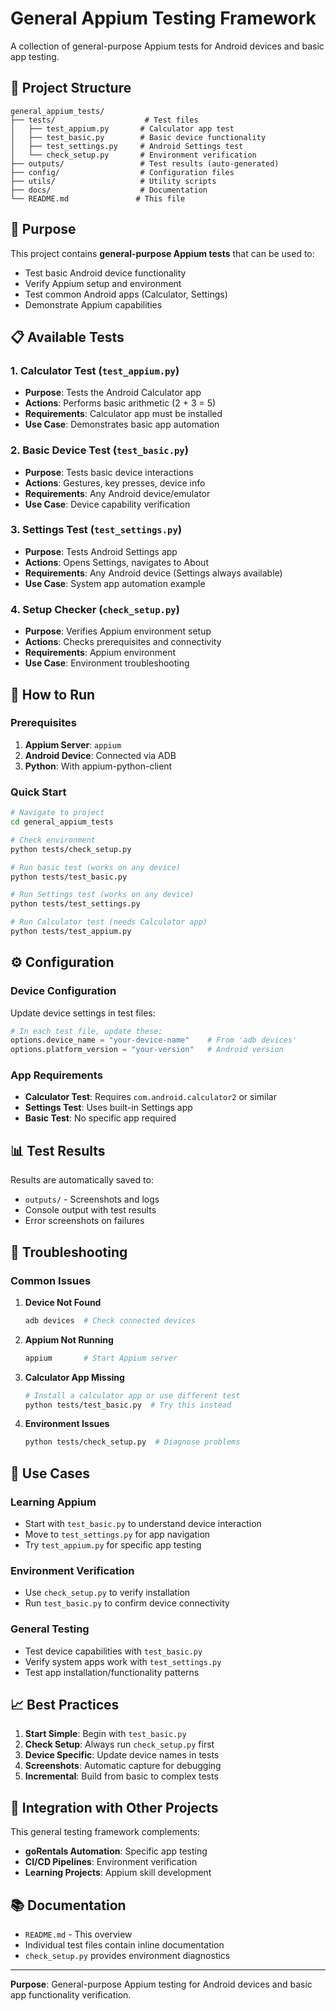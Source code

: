 # General Appium Testing Framework

A collection of general-purpose Appium tests for Android devices and basic app testing.

## 📁 Project Structure

```
general_appium_tests/
├── tests/                    # Test files
│   ├── test_appium.py       # Calculator app test
│   ├── test_basic.py        # Basic device functionality
│   ├── test_settings.py     # Android Settings test
│   └── check_setup.py       # Environment verification
├── outputs/                 # Test results (auto-generated)
├── config/                  # Configuration files
├── utils/                   # Utility scripts
├── docs/                    # Documentation
└── README.md               # This file
```

## 🎯 Purpose

This project contains **general-purpose Appium tests** that can be used to:
- Test basic Android device functionality
- Verify Appium setup and environment
- Test common Android apps (Calculator, Settings)
- Demonstrate Appium capabilities

## 📋 Available Tests

### 1. **Calculator Test** (`test_appium.py`)
- **Purpose**: Tests the Android Calculator app
- **Actions**: Performs basic arithmetic (2 + 3 = 5)
- **Requirements**: Calculator app must be installed
- **Use Case**: Demonstrates basic app automation

### 2. **Basic Device Test** (`test_basic.py`)
- **Purpose**: Tests basic device interactions
- **Actions**: Gestures, key presses, device info
- **Requirements**: Any Android device/emulator
- **Use Case**: Device capability verification

### 3. **Settings Test** (`test_settings.py`)
- **Purpose**: Tests Android Settings app
- **Actions**: Opens Settings, navigates to About
- **Requirements**: Any Android device (Settings always available)
- **Use Case**: System app automation example

### 4. **Setup Checker** (`check_setup.py`)
- **Purpose**: Verifies Appium environment setup
- **Actions**: Checks prerequisites and connectivity
- **Requirements**: Appium environment
- **Use Case**: Environment troubleshooting

## 🚀 How to Run

### Prerequisites
1. **Appium Server**: `appium`
2. **Android Device**: Connected via ADB
3. **Python**: With appium-python-client

### Quick Start
```bash
# Navigate to project
cd general_appium_tests

# Check environment
python tests/check_setup.py

# Run basic test (works on any device)
python tests/test_basic.py

# Run Settings test (works on any device)
python tests/test_settings.py

# Run Calculator test (needs Calculator app)
python tests/test_appium.py
```

## ⚙️ Configuration

### Device Configuration
Update device settings in test files:
```python
# In each test file, update these:
options.device_name = "your-device-name"    # From 'adb devices'
options.platform_version = "your-version"   # Android version
```

### App Requirements
- **Calculator Test**: Requires `com.android.calculator2` or similar
- **Settings Test**: Uses built-in Settings app
- **Basic Test**: No specific app required

## 📊 Test Results

Results are automatically saved to:
- `outputs/` - Screenshots and logs
- Console output with test results
- Error screenshots on failures

## 🔧 Troubleshooting

### Common Issues

1. **Device Not Found**
   ```bash
   adb devices  # Check connected devices
   ```

2. **Appium Not Running**
   ```bash
   appium       # Start Appium server
   ```

3. **Calculator App Missing**
   ```bash
   # Install a calculator app or use different test
   python tests/test_basic.py  # Try this instead
   ```

4. **Environment Issues**
   ```bash
   python tests/check_setup.py  # Diagnose problems
   ```

## 🎯 Use Cases

### Learning Appium
- Start with `test_basic.py` to understand device interaction
- Move to `test_settings.py` for app navigation
- Try `test_appium.py` for specific app testing

### Environment Verification
- Use `check_setup.py` to verify installation
- Run `test_basic.py` to confirm device connectivity

### General Testing
- Test device capabilities with `test_basic.py`
- Verify system apps work with `test_settings.py`
- Test app installation/functionality patterns

## 📈 Best Practices

1. **Start Simple**: Begin with `test_basic.py`
2. **Check Setup**: Always run `check_setup.py` first
3. **Device Specific**: Update device names in tests
4. **Screenshots**: Automatic capture for debugging
5. **Incremental**: Build from basic to complex tests

## 🔄 Integration with Other Projects

This general testing framework complements:
- **goRentals Automation**: Specific app testing
- **CI/CD Pipelines**: Environment verification
- **Learning Projects**: Appium skill development

## 📚 Documentation

- `README.md` - This overview
- Individual test files contain inline documentation
- `check_setup.py` provides environment diagnostics

---

**Purpose**: General-purpose Appium testing for Android devices and basic app functionality verification. 